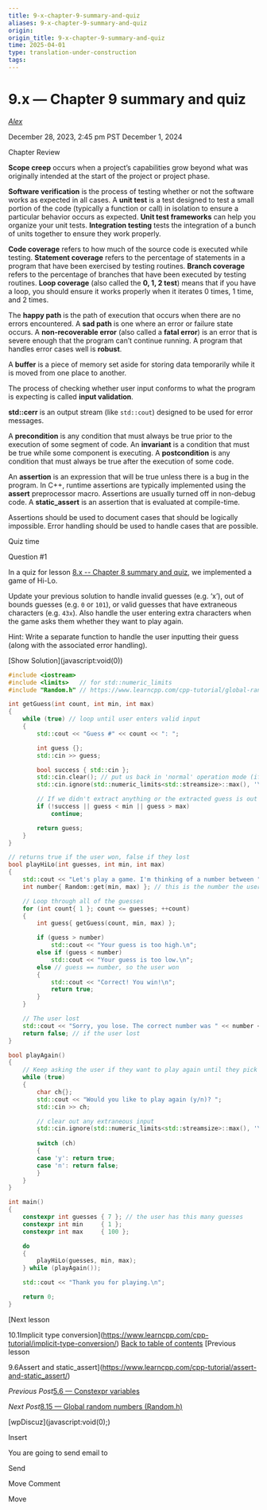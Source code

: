 ```yaml
---
title: 9-x-chapter-9-summary-and-quiz
aliases: 9-x-chapter-9-summary-and-quiz
origin: 
origin_title: 9-x-chapter-9-summary-and-quiz
time: 2025-04-01 
type: translation-under-construction
tags:
---
```

# 9.x — Chapter 9 summary and quiz

[*Alex*](https://www.learncpp.com/author/Alex/ "View all posts by Alex")

December 28, 2023, 2:45 pm PST
December 1, 2024

Chapter Review

**Scope creep** occurs when a project’s capabilities grow beyond what was originally intended at the start of the project or project phase.

**Software verification** is the process of testing whether or not the software works as expected in all cases. A **unit test** is a test designed to test a small portion of the code (typically a function or call) in isolation to ensure a particular behavior occurs as expected. **Unit test frameworks** can help you organize your unit tests. **Integration testing** tests the integration of a bunch of units together to ensure they work properly.

**Code coverage** refers to how much of the source code is executed while testing. **Statement coverage** refers to the percentage of statements in a program that have been exercised by testing routines. **Branch coverage** refers to the percentage of branches that have been executed by testing routines. **Loop coverage** (also called the **0, 1, 2 test**) means that if you have a loop, you should ensure it works properly when it iterates 0 times, 1 time, and 2 times.

The **happy path** is the path of execution that occurs when there are no errors encountered. A **sad path** is one where an error or failure state occurs. A **non-recoverable error** (also called a **fatal error**) is an error that is severe enough that the program can’t continue running. A program that handles error cases well is **robust**.

A **buffer** is a piece of memory set aside for storing data temporarily while it is moved from one place to another.

The process of checking whether user input conforms to what the program is expecting is called **input validation**.

**std::cerr** is an output stream (like `std::cout`) designed to be used for error messages.

A **precondition** is any condition that must always be true prior to the execution of some segment of code. An **invariant** is a condition that must be true while some component is executing. A **postcondition** is any condition that must always be true after the execution of some code.

An **assertion** is an expression that will be true unless there is a bug in the program. In C++, runtime assertions are typically implemented using the **assert** preprocessor macro. Assertions are usually turned off in non-debug code. A **static_assert** is an assertion that is evaluated at compile-time.

Assertions should be used to document cases that should be logically impossible. Error handling should be used to handle cases that are possible.

Quiz time

Question #1

In a quiz for lesson [8.x -- Chapter 8 summary and quiz](https://www.learncpp.com/cpp-tutorial/chapter-8-summary-and-quiz/), we implemented a game of Hi-Lo.

Update your previous solution to handle invalid guesses (e.g. ‘x’), out of bounds guesses (e.g. `0` or `101`), or valid guesses that have extraneous characters (e.g. `43x`). Also handle the user entering extra characters when the game asks them whether they want to play again.

Hint: Write a separate function to handle the user inputting their guess (along with the associated error handling).

\[Show Solution\](javascript:void(0))

```cpp
#include <iostream>
#include <limits>   // for std::numeric_limits
#include "Random.h" // https://www.learncpp.com/cpp-tutorial/global-random-numbers-random-h/

int getGuess(int count, int min, int max)
{
	while (true) // loop until user enters valid input
	{
		std::cout << "Guess #" << count << ": ";

		int guess {};
		std::cin >> guess;

		bool success { std::cin };
		std::cin.clear(); // put us back in 'normal' operation mode (if needed)
		std::cin.ignore(std::numeric_limits<std::streamsize>::max(), '\n'); // remove any extra input

		// If we didn't extract anything or the extracted guess is out of bounds, try again
		if (!success || guess < min || guess > max)
			continue;

		return guess;
	}
}

// returns true if the user won, false if they lost
bool playHiLo(int guesses, int min, int max)
{
	std::cout << "Let's play a game. I'm thinking of a number between " << min << " and " << max << ". You have " << guesses << " tries to guess what it is.\n";
	int number{ Random::get(min, max) }; // this is the number the user needs to guess

	// Loop through all of the guesses
	for (int count{ 1 }; count <= guesses; ++count)
	{
		int guess{ getGuess(count, min, max) };

		if (guess > number)
			std::cout << "Your guess is too high.\n";
		else if (guess < number)
			std::cout << "Your guess is too low.\n";
		else // guess == number, so the user won
		{
			std::cout << "Correct! You win!\n";
			return true;
		}
	}

	// The user lost
	std::cout << "Sorry, you lose. The correct number was " << number << '\n';
	return false; // if the user lost
}

bool playAgain()
{
	// Keep asking the user if they want to play again until they pick y or n.
	while (true)
	{
		char ch{};
		std::cout << "Would you like to play again (y/n)? ";
		std::cin >> ch;

		// clear out any extraneous input
		std::cin.ignore(std::numeric_limits<std::streamsize>::max(), '\n');
        
		switch (ch)
		{
		case 'y': return true;
		case 'n': return false;
		}
	}
}

int main()
{
	constexpr int guesses { 7 }; // the user has this many guesses
	constexpr int min     { 1 };
	constexpr int max     { 100 };

	do
	{
		playHiLo(guesses, min, max);
	} while (playAgain());

	std::cout << "Thank you for playing.\n";

	return 0;
}
```

\[Next lesson

10.1Implicit type conversion\](https://www.learncpp.com/cpp-tutorial/implicit-type-conversion/)
[Back to table of contents](/)
\[Previous lesson

9.6Assert and static_assert\](https://www.learncpp.com/cpp-tutorial/assert-and-static_assert/)

*Previous Post*[5.6 — Constexpr variables](https://www.learncpp.com/cpp-tutorial/constexpr-variables/)

*Next Post*[8.15 — Global random numbers (Random.h)](https://www.learncpp.com/cpp-tutorial/global-random-numbers-random-h/)

\[wpDiscuz\](javascript:void(0);)

Insert

You are going to send email to

Send

Move Comment

Move
